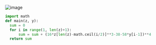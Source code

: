 ![image](https://github.com/sambukalx/3-rd-course/assets/113597597/be2e49a7-79a6-49a8-95a1-ccc592e69ec7)
```python
import math
def main(z, y):
  sum = 0
  for i in range(1, len(z)+1):
      sum = sum + (16*z[len(z)-math.ceil(i/2)]**3-38-58*y[i-1])**4
  return sum
```
